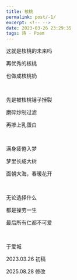 ```yaml
---
title: 核桃
permalink: post/-1/
excerpt: <!-- -->
date: 2023-03-26 23:29:35
tags: 诗 - Poem
---
```


这就是核桃的未来吗

再优秀的核桃

也做成核桃奶

<br>

先是被核桃锤子捶裂

磨碎炒制过滤

再掺上乳蛋白

<br>

满身疲倦入梦

梦里长成大树

面朝大海，春暖花开

<br>

无论选择什么

都是操劳一生

最后所有仁都不可爱

<br>

于爱城

2023.03.26 初稿

2025.08.28 修改